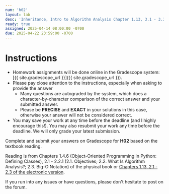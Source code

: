 ```yaml
---
num: 'h02'
layout: lab
desc: 'Inheritance, Intro to Algorithm Analysis Chapter 1.13, 3.1 - 3.3'
ready: true
assigned: 2025-04-14 08:00:00 -0700
due: 2025-04-22 23:59:00 -0700
---
```


# Instructions

- Homework assignments will be done online in the Gradescope system: [{{ site.gradescope_url }}]({{ site.gradescope_url }}).
- Please pay close attention to the instructions, especially when asking to provide the answer
  - Many questions are autograded by the system, which does a character-by-character comparison of the correct answer and your submitted answer.
  - Please be **PRECISE** and **EXACT** in your solutions in this case, otherwise your answer will not be considered correct.
- You may save your work at any time before the deadline (and I highly encourage this!). You may also resubmit your work any time before the deadline. We will only grade your latest submission.

Complete and submit your answers on Gradescope for **H02** based on the textbook reading.

Reading is from Chapters 1.4.6 (Object-Oriented Programming in Python: Defining Classes), 2.1 - 2.2.1 (2.1. Objectives; 2.2. What Is Algorithm Analysis?; 2.3. Big-O Notation) of the physical book or [Chapters 1.13, 2.1 - 2.3 of the electronic version](https://runestone.academy/ns/books/published/pythonds/index.html).

If you run into any issues or have questions, please don't hesitate to post on the forum.
